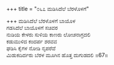 +++
title = "೦೬೭ ಮಡಿಸಿದೆಲೆ ಬೆರಳೊಳಗೆ"

+++
ಮಡಿಸಿದೆಲೆ ಬೆರಳೊಳಗೆ ಬಾಯೊಳ  
ಗಡಸಿದೆಲೆ ಬಾಯೊಳಗೆ ಸಚಿವರ  
ನುಡಿಯ ಕೇಳರು ಸುಳಿಯ ಕಾಣರು ಲೋಚನಾಗ್ರದಲಿ   
ಕಡುಮುಳಿದ ಕಂದರ್ಪ ಶರವವ  
ಘಡಿಸಿ ಕೈಗಳ ನೋಡಿ ನೃಪರೆವೆ    
ಮಿಡುಕದಿರ್ದರು ಬೆರಳ ಮೂಗಿನ ಹೊತ್ತ ದುಗುಡದಲಿ     ॥67॥